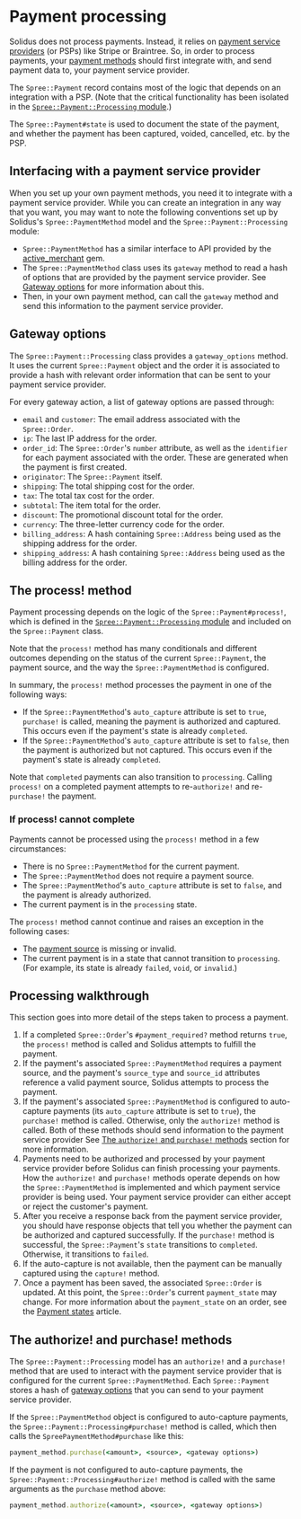 # Payment processing

Solidus does not process payments. Instead, it relies on [payment service
providers][psp] (or PSPs) like Stripe or Braintree. So, in order to process
payments, your [payment methods][payment-methods] should first integrate with,
and send payment data to, your payment service provider.

The `Spree::Payment` record contains most of the logic that depends on an
integration with a PSP. (Note that the critical functionality has been isolated
in the [`Spree::Payment::Processing` module][spree-payment-processing].)

The `Spree::Payment#state` is used to document the state of the payment, and
whether the payment has been captured, voided, cancelled, etc. by the PSP.

[payment-methods]: payment-methods.html
[payment-service-providers]: payment-service-providers.html
[psp]: https://en.wikipedia.org/wiki/Payment_service_provider

## Interfacing with a payment service provider

When you set up your own payment methods, you need it to integrate with a payment
service provider. While you can create an integration in any way that you want,
you may want to note the following conventions set up by Solidus's
`Spree::PaymentMethod` model and the `Spree::Payment::Processing` module:

- `Spree::PaymentMethod` has a similar interface to API provided by the
  [active_merchant][active-merchant] gem.
- The `Spree::PaymentMethod` class uses its `gateway` method to read a hash of
  options that are provided by the payment service provider. See [Gateway
  options](#gateway-options) for more information about this.
- Then, in your own payment method, can call the `gateway` method and send this
  information to the payment service provider.

[active-merchant]: https://github.com/activemerchant/active_merchant

## Gateway options

The `Spree::Payment::Processing` class provides a `gateway_options` method. It
uses the current `Spree::Payment` object and the order it is associated to
provide a hash with relevant order information that can be sent to your payment
service provider.

For every gateway action, a list of gateway options are passed through:

- `email` and `customer`: The email address associated with the `Spree::Order`.
- `ip`: The last IP address for the order.
- `order_id`: The `Spree::Order`'s `number` attribute, as well as the
  `identifier` for each payment associated with the order. These are generated
   when the payment is first created.
- `originator`: The `Spree::Payment` itself.
- `shipping`: The total shipping cost for the order.
- `tax`: The total tax cost for the order.
- `subtotal`: The item total for the order.
- `discount`: The promotional discount total for the order.
- `currency`: The three-letter currency code for the order.
- `billing_address`: A hash containing `Spree::Address` being used as the
  shipping address for the order.
- `shipping_address`: A hash containing `Spree::Address` being used as the
  billing address for the order.

## The process! method

Payment processing depends on the logic of the `Spree::Payment#process!`, which
is defined in the [`Spree::Payment::Processing`
module][spree-payment-processing] and included on the `Spree::Payment` class.

Note that the `process!` method has many conditionals and different outcomes
depending on the status of the current `Spree::Payment`, the payment source, and
the way the `Spree::PaymentMethod` is configured.

In summary, the `process!` method processes the payment in one of the following
ways:

- If the `Spree::PaymentMethod`'s `auto_capture` attribute is set to `true`,
  `purchase!` is called, meaning the payment is authorized and captured. This
occurs even if the payment's state is already `completed`.
- If the `Spree::PaymentMethod`'s `auto_capture` attribute is set to `false`,
  then the payment is authorized but not captured. This occurs even if the
  payment's state is already `completed`.

Note that `completed` payments can also transition to `processing`. Calling
`process!` on a completed payment attempts to re-`authorize!` and re-`purchase!`
the payment.

### If process! cannot complete

Payments cannot be processed using the `process!` method in a few circumstances:

- There is no `Spree::PaymentMethod` for the current payment.
- The `Spree::PaymentMethod` does not require a payment source.
- The `Spree::PaymentMethod`'s `auto_capture` attribute is set to `false`, and
  the payment is already authorized.
- The current payment is in the `processing` state.

The `process!` method cannot continue and raises an exception in the following
cases:

- The [payment source][payment-sources] is missing or invalid.
- The current payment is in a state that cannot transition to `processing`. (For
  example, its state is already `failed`, `void`, or `invalid`.)

[payment-sources]: payment-sources.html

## Processing walkthrough

This section goes into more detail of the steps taken to process a payment.

1. If a completed `Spree::Order`'s `#payment_required?` method returns `true`,
   the `process!` method is called and Solidus attempts to fulfill the payment.
2. If the payment's associated `Spree::PaymentMethod` requires a payment source,
   and the payment's `source_type` and `source_id` attributes reference a valid
   payment source, Solidus attempts to process the payment.
3. If the payment's associated `Spree::PaymentMethod` is configured to
   auto-capture payments (its `auto_capture` attribute is set to `true`), the
   `purchase!` method is called. Otherwise, only the `authorize!` method is
   called. Both of these methods should send information to the payment service
   provider See [The `authorize!` and `purchase!`
   methods](#the-authorize-and-purchase-methods) section for more information.
4. Payments need to be authorized and processed by your payment service provider
   before Solidus can finish processing your payments. How the `authorize!` and
   `purchase!` methods operate depends on how the `Spree::PaymentMethod` is
   implemented and which payment service provider is being used. Your payment
   service provider can either accept or reject the customer's payment.
5. After you receive a response back from the payment service provider, you
   should have response objects that tell you whether the payment can be
   authorized and captured successfully. If the `purchase!` method is
   successful, the `Spree::Payment`'s `state` transitions to `completed`.
   Otherwise, it transitions to `failed`.
6. If the auto-capture is not available, then the payment can be manually
   captured using the `capture!` method.
7. Once a payment has been saved, the associated `Spree::Order` is updated. At
   this point, the `Spree::Order`'s current `payment_state` may change. For more
   information about the `payment_state` on an order, see the [Payment
   states][payment-states] article.

[payment-states]: ../orders/payment-states.html

## The authorize! and  purchase! methods

The `Spree::Payment::Processing` model has an `authorize!` and a `purchase!`
method that are used to interact with the payment service provider that is
configured for the current `Spree::PaymentMethod`. Each `Spree::Payment` stores
a hash of [gateway options](#gateway-options) that you can send to your payment
service provider.

If the `Spree::PaymentMethod` object is configured to auto-capture payments, the
`Spree::Payment::Processing#purchase!` method is called, which then calls the
`SpreePaymentMethod#purchase` like this:

```ruby
payment_method.purchase(<amount>, <source>, <gateway options>)
```

If the payment is not configured to auto-capture payments, the
`Spree::Payment::Processing#authorize!` method is called with the same arguments
as the `purchase` method above:

```ruby
payment_method.authorize(<amount>, <source>, <gateway options>)
```

[spree-payment-processing]: https://github.com/solidusio/solidus/blob/master/core/app/models/spree/payment/processing.rb

